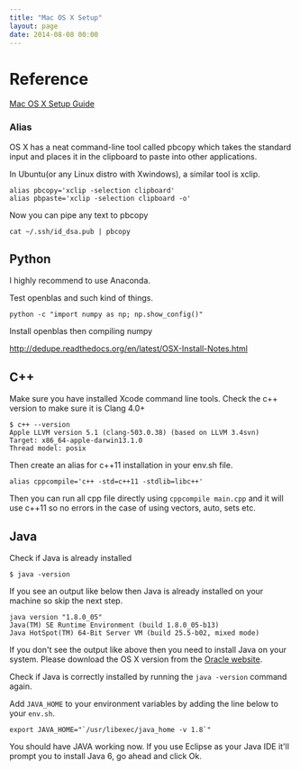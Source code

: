 ```yaml
---
title: "Mac OS X Setup"
layout: page
date: 2014-08-08 00:00
---
```


# Reference #

[Mac OS X Setup Guide](http://www.sourabhbajaj.com/mac-setup)

### Alias

OS X has a neat command-line tool called pbcopy which takes the standard input and places it in the clipboard to paste into other applications.

In Ubuntu(or any Linux distro with Xwindows), a similar tool is xclip.

```
alias pbcopy='xclip -selection clipboard'
alias pbpaste='xclip -selection clipboard -o'
```
Now you can pipe any text to pbcopy

```
cat ~/.ssh/id_dsa.pub | pbcopy
```

## Python ##
I highly recommend to use Anaconda.

Test openblas and such kind of things.

```
python -c "import numpy as np; np.show_config()"
```
Install openblas then compiling numpy 

http://dedupe.readthedocs.org/en/latest/OSX-Install-Notes.html


## C++ ##
Make sure you have installed Xcode command line tools. Check the c++ version to make sure it is Clang 4.0+

```
$ c++ --version
Apple LLVM version 5.1 (clang-503.0.38) (based on LLVM 3.4svn)
Target: x86_64-apple-darwin13.1.0
Thread model: posix
```

Then create an alias for c++11 installation in your env.sh file.

```
alias cppcompile='c++ -std=c++11 -stdlib=libc++'
```

Then you can run all cpp file directly using `cppcompile main.cpp` and it will use c++11 so no errors in the case of using vectors, auto, sets etc.

## Java ##
Check if Java is already installed

```
$ java -version
```

If you see an output like below then Java is already installed on your machine so skip the next step.

```
java version "1.8.0_05"
Java(TM) SE Runtime Environment (build 1.8.0_05-b13)
Java HotSpot(TM) 64-Bit Server VM (build 25.5-b02, mixed mode)
```

If you don't see the output like above then you need to install Java on your system. Please download the OS X version from the [Oracle website](http://www.oracle.com/technetwork/java/javase/downloads/).

Check if Java is correctly installed by running the `java -version` command again.

Add `JAVA_HOME` to your environment variables by adding the line below to your `env.sh`.

```
export JAVA_HOME="`/usr/libexec/java_home -v 1.8`"
```

You should have JAVA working now. If you use Eclipse as your Java IDE it'll prompt you to install Java 6, go ahead and click Ok.